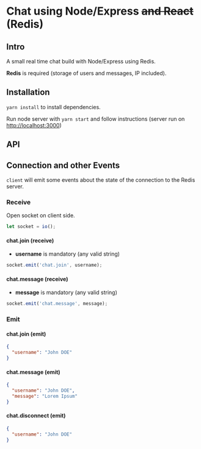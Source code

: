 # Chat using Node/Express ~~and React~~ (Redis)

## Intro

A small real time chat build with Node/Express using Redis.

**Redis** is required (storage of users and messages, IP included).

## Installation

`yarn install` to install dependencies.

Run node server with `yarn start` and follow instructions (server run on [http://localhost:3000](http://localhost:3000))

## API

## Connection and other Events

`client` will emit some events about the state of the connection to the Redis server.

### Receive

Open socket on client side.

```js
let socket = io();
```

#### chat.join (receive)

* **username** is mandatory (any valid string)

```js
socket.emit('chat.join', username);
```

#### chat.message (receive)

* **message** is mandatory (any valid string)

```js
socket.emit('chat.message', message);
```

### Emit

#### chat.join (emit)

```json
{
  "username": "John DOE"
}
```

#### chat.message (emit)

```json
{
  "username": "John DOE",
  "message": "Lorem Ipsum"
}
```

#### chat.disconnect (emit)

```json
{
  "username": "John DOE"
}
```
